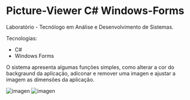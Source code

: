 # Picture-Viewer C# Windows-Forms

Laboratório - Tecnólogo em Análise e Desenvolvimento de Sistemas.

Tecnologias:

 - C#
 - Windows Forms

O sistema apresenta algumas funções simples, como alterar a cor do backgraund da aplicação,
adiconar e remover uma imagen e ajustar a imagem as dimensões da aplicação.

![imagen](https://github.com/Ramon-Goveia/Picture-Viewer---C-Windows-Forms/blob/main/set-color-bg.png)
![imagen](https://github.com/Ramon-Goveia/Picture-Viewer---C-Windows-Forms/blob/main/show-picture.png)


